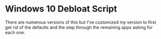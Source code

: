 # Windows 10 Debloat Script

There are numerous versions of this but I've customized my version to first get rid of the defaults 
and the step through the remaining apps asking for each one.
